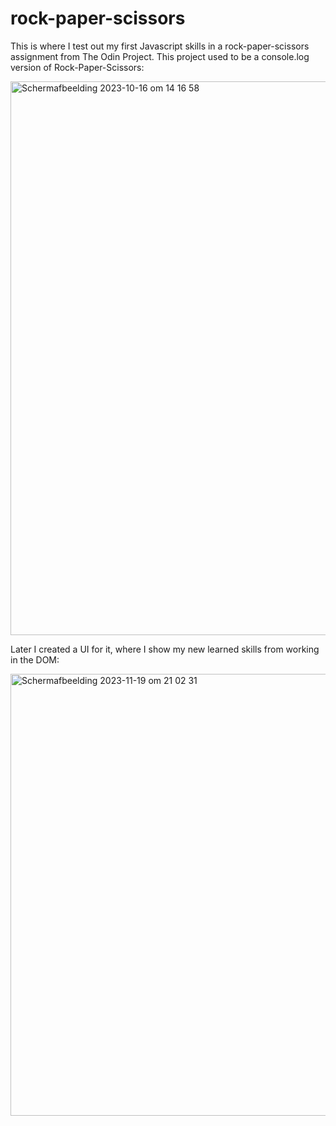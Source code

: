 # rock-paper-scissors
This is where I test out my first Javascript skills in a rock-paper-scissors assignment from The Odin Project. 
This project used to be a console.log version of Rock-Paper-Scissors: 

<img width="886" alt="Scherm­afbeelding 2023-10-16 om 14 16 58" src="https://github.com/irisdekr/rock-paper-scissors/assets/145345540/40665bc6-b3aa-4976-9263-e672c2112982">

Later I created a UI for it, where I show my new learned skills from working in the DOM:

<img width="707" alt="Scherm­afbeelding 2023-11-19 om 21 02 31" src="https://github.com/irisdekr/rock-paper-scissors/assets/145345540/27e0361a-52ec-4fc4-bc9b-1721f3e32e88">



